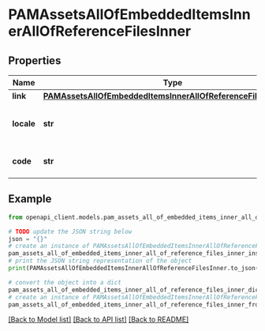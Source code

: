 # PAMAssetsAllOfEmbeddedItemsInnerAllOfReferenceFilesInner


## Properties

Name | Type | Description | Notes
------------ | ------------- | ------------- | -------------
**link** | [**PAMAssetsAllOfEmbeddedItemsInnerAllOfReferenceFilesInnerLink**](PAMAssetsAllOfEmbeddedItemsInnerAllOfReferenceFilesInnerLink.md) |  | [optional] 
**locale** | **str** | Locale code of the reference file | [optional] 
**code** | **str** | Code of the reference file | [optional] 

## Example

```python
from openapi_client.models.pam_assets_all_of_embedded_items_inner_all_of_reference_files_inner import PAMAssetsAllOfEmbeddedItemsInnerAllOfReferenceFilesInner

# TODO update the JSON string below
json = "{}"
# create an instance of PAMAssetsAllOfEmbeddedItemsInnerAllOfReferenceFilesInner from a JSON string
pam_assets_all_of_embedded_items_inner_all_of_reference_files_inner_instance = PAMAssetsAllOfEmbeddedItemsInnerAllOfReferenceFilesInner.from_json(json)
# print the JSON string representation of the object
print(PAMAssetsAllOfEmbeddedItemsInnerAllOfReferenceFilesInner.to_json())

# convert the object into a dict
pam_assets_all_of_embedded_items_inner_all_of_reference_files_inner_dict = pam_assets_all_of_embedded_items_inner_all_of_reference_files_inner_instance.to_dict()
# create an instance of PAMAssetsAllOfEmbeddedItemsInnerAllOfReferenceFilesInner from a dict
pam_assets_all_of_embedded_items_inner_all_of_reference_files_inner_from_dict = PAMAssetsAllOfEmbeddedItemsInnerAllOfReferenceFilesInner.from_dict(pam_assets_all_of_embedded_items_inner_all_of_reference_files_inner_dict)
```
[[Back to Model list]](../README.md#documentation-for-models) [[Back to API list]](../README.md#documentation-for-api-endpoints) [[Back to README]](../README.md)



